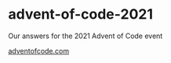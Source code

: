 # advent-of-code-2021
Our answers for the 2021 Advent of Code event

[adventofcode.com](https://adventofcode.com/)